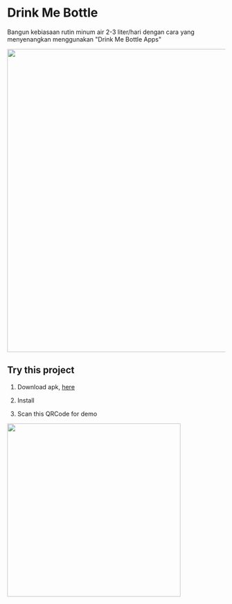 # Drink Me Bottle

Bangun kebiasaan rutin minum air 2-3 liter/hari dengan cara yang menyenangkan menggunakan "Drink Me Bottle Apps" 

<img src="https://raw.githubusercontent.com/sulthanalihsan/drinkme_bottle_apps/master/demo/poster.png" width="700" >

## Try this project

1. Download apk, <a href="https://github.com/sulthanalihsan/drinkme_bottle_apps/raw/master/demo/app-release.apk">here</a>

2. Install

3. Scan this QRCode for demo

<img src="https://raw.githubusercontent.com/sulthanalihsan/drinkme_bottle_apps/master/demo/qrcode_for_demo.png" width="400">

